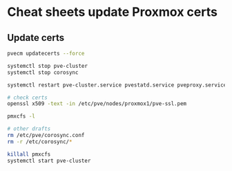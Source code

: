 # Cheat sheets update Proxmox certs

## Update certs

```bash
pvecm updatecerts --force

systemctl stop pve-cluster
systemctl stop corosync

systemctl restart pve-cluster.service pvestatd.service pveproxy.service pvedaemon.service

# check certs
openssl x509 -text -in /etc/pve/nodes/proxmox1/pve-ssl.pem

pmxcfs -l

# other drafts
rm /etc/pve/corosync.conf
rm -r /etc/corosync/*

killall pmxcfs
systemctl start pve-cluster
```
